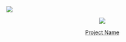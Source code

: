 
<!-- head -->
<img src="https://capsule-render.vercel.app/api?type=waving&color=auto&height=200&section=header&text=대학생_사회성_증대를_위한_모임_추천_서비스&fontSize=10" />


<!-- body -->
<p align="center">
  <img src="your-gif-url-here.gif">
</p>

<p align="center">
  <a href="link-to-your-project">Project Name</a>
</p>

